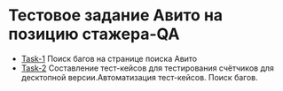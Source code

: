 
# Тестовое задание Авито на позицию стажера-QA 


- [Task-1](./Task-1/BUGS.md) Поиск багов на странице поиска Авито
- [Task-2](./Task-2/README.md) Составление тест-кейсов для тестирования счётчиков для десктопной версии.Автоматизация тест-кейсов. Поиск багов.
 

